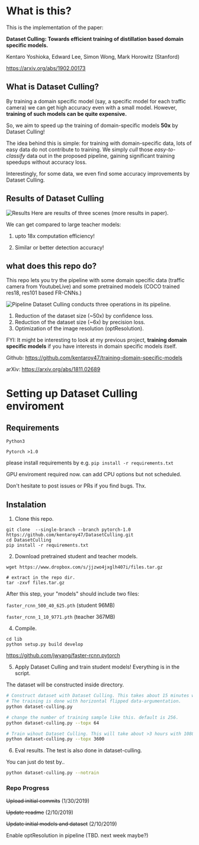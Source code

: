 # What is this?
This is the implementation of the paper:

**Dataset Culling: Towards efficient training of distillation based domain specific models.**

Kentaro Yoshioka, Edward Lee, Simon Wong, Mark Horowitz (Stanford)

https://arxiv.org/abs/1902.00173

## What is Dataset Culling?
By training a domain specific model (say, a specific model for each traffic camera) we can get high accuracy even with a small model.
However, **training of such models can be quite expensive.**

So, we aim to speed up the training of domain-specific models **50x** by Dataset Culling!

The idea behind this is simple: for training with domain-specific data, lots of easy data do not contribute to training. 
We simply *cull* those *easy-to-classify* data out in the proposed pipeline, gaining significant training speedups without accuracy loss.

Interestingly, for some data, we even find some accuracy improvements by Dataset Culling.

## Results of Dataset Culling
![Results](https://github.com/kentaroy47/DatasetCulling/blob/master/figure-of-dataset.png)
Here are results of three scenes (more results in paper).

We can get compared to large teacher models: 

1) upto 18x computation efficiency!

2) Similar or better detection accuracy!

## what does this repo do?
This repo lets you try the pipeline with some domain specific data (traffic camera from YoutubeLive) and some pretrained models (COCO trained res18, res101 based FR-CNNs.)

![Pipeline](https://github.com/kentaroy47/DatasetCulling/blob/master/fig1.jpg)
Dataset Culling conducts three operations in its pipeline.  
1. Reduction of the dataset size (~50x) by confidence loss.
2. Reduction of the dataset size (~6x) by precision loss.
3. Optimization of the image resolution (optResolution).

FYI: It might be interesting to look at my previous project, **training domain specific models** if you have interests in domain specific models itself.

Github: https://github.com/kentaroy47/training-domain-specific-models

arXiv: https://arxiv.org/abs/1811.02689

# Setting up Dataset Culling enviroment

## Requirements
`Python3`

`Pytorch >1.0` 

please install requirements by e.g. `pip install -r requirements.txt`

GPU enviroment required now. can add CPU options but not scheduled.

Don't hesitate to post issues or PRs if you find bugs. Thx.

## Instalation
1. Clone this repo.

```
git clone  --single-branch --branch pytorch-1.0 https://github.com/kentaroy47/DatasetCulling.git
cd DatasetCulling
pip install -r requirements.txt
```

2. Download pretrained student and teacher models.

```
wget https://www.dropbox.com/s/jjzwo4jxglh407i/files.tar.gz

# extract in the repo dir.
tar -zxvf files.tar.gz

```
After this step, your "models" should include two files:

`faster_rcnn_500_40_625.pth` (student 96MB)

`faster_rcnn_1_10_9771.pth` (teacher 367MB)


4. Compile.
```
cd lib
python setup.py build develop
```

https://github.com/jwyang/faster-rcnn.pytorch

5. Apply Dataset Culling and train student models!
Everything is in the script.
 
The dataset will be constructed inside directory.

```sh
# Construct dataset with Dataset Culling. This takes about 15 minutes with 1080Ti.
# The training is done with horizontal flipped data-argumentation.
python dataset-culling.py

# change the number of training sample like this. default is 256.
python dataset-culling.py --topx 64

# Train wihout Dataset Culling. This will take about >3 hours with 1080Ti.
python dataset-culling.py --topx 3600

```

6. Eval results. 
The test is also done in dataset-culling.

You can just do test by..

```sh
python dataset-culling.py --notrain
```


### Repo Progress
~~Upload initial commits~~ (1/30/2019)

~~Update readme~~ (2/10/2019)

~~Update initial models and dataset~~ (2/10/2019)

Enable optResolution in pipeline (TBD. next week maybe?)
